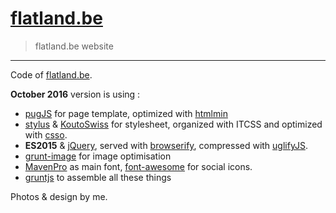 # [flatland.be](http://flatland.be)

> flatland.be website

* * *

Code of [flatland.be](http://flatland.be).

**October 2016** version is using :

* [pugJS](https://pugjs.org) for page template, optimized with [htmlmin](https://www.npmjs.com/package/htmlmin)
* [stylus](http://stylus-lang.com) & [KoutoSwiss](http://kouto-swiss.io) for stylesheet, organized with ITCSS and optimized with [csso](https://github.com/css/csso).
* **ES2015** & [jQuery](http://jquery.com), served with [browserify](http://browserify.org), compressed with [uglifyJS](https://github.com/mishoo/UglifyJS2).
* [grunt-image](https://github.com/1000ch/grunt-image) for image optimisation
* [MavenPro](https://dribbble.com/shots/103344-Maven-Pro) as main font, [font-awesome](http://fontawesome.io/) for social icons.
* [gruntjs](http://gruntjs.com/) to assemble all these things

Photos & design by me.
